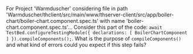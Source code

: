 For Project 'Warmduscher' considering file in path 'Warmduscher/thclient/src/main/www/thserver-client/src/app/boiler-chart/boiler-chart.component.spec.ts' with name 'boiler-chart.component.spec.ts'...
Consider this part of the code: `await TestBed.configureTestingModule({ declarations: [ BoilerChartComponent ] }).compileComponents();`. What is the purpose of `compileComponents()` and what kind of errors could you expect if this step fails?